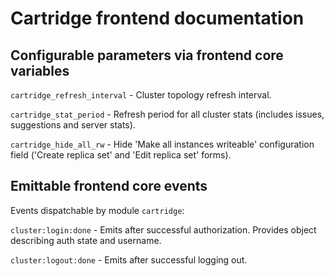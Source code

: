 # Cartridge frontend documentation

## Configurable parameters via frontend core variables

`cartridge_refresh_interval` - Cluster topology refresh interval.

`cartridge_stat_period` - Refresh period for all cluster stats
(includes issues, suggestions and server stats).

`cartridge_hide_all_rw` - Hide 'Make all instances writeable' configuration field
('Create replica set' and 'Edit replica set' forms).

## Emittable frontend core events

Events dispatchable by module `cartridge`:

`cluster:login:done` - Emits after successful authorization.
Provides object describing auth state and username.

`cluster:logout:done` - Emits after successful logging out.
